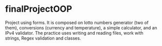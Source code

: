 # finalProjectOOP
Project using forms. It is composed on lotto numbers generator (two of them), conversions (currency and temperature), a simple calculator, and an IPv4 validator. The practice uses writing and reading files, work with strings, Regex validation and classes.
